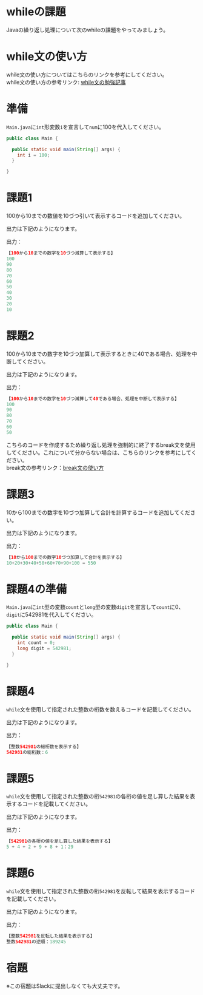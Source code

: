 # whileの課題
Javaの繰り返し処理について次のwhileの課題をやってみましょう。

# while文の使い方
while文の使い方についてはこちらのリンクを参考にしてください。  
while文の使い方の参考リンク: [while文の勉強記事](https://github.com/reytech-co-jp/yume-project/blob/feature/loop_statment_questions/lessons/java/03-Java%E3%81%AE%E7%B9%B0%E3%82%8A%E8%BF%94%E3%81%97%E5%95%8F%E9%A1%8C/Java%E7%B9%B0%E3%82%8A%E8%BF%94%E3%81%97%E6%96%87%E3%81%AE%E5%8B%89%E5%BC%B7%E8%A8%98%E4%BA%8B.md#while%E6%96%87%E3%81%AE%E4%BD%BF%E3%81%84%E6%96%B9)

# 準備

`Main.java`に`int`形変数`i`を宣言して`num`に100を代入してください。

```java
public class Main {

  public static void main(String[] args) {
    int i = 100;
  }

}
```

# 課題1
100から10までの数値を10づつ引いて表示するコードを追加してください。  

出力は下記のようになります。

出力：

```java
【100から10までの数字を10づつ減算して表示する】
100
90
80
70
60
50
40
30
20
10
```

# 課題2
100から10までの数字を10づつ加算して表示するときに40である場合、処理を中断してください。  

出力は下記のようになります。

出力：

```java
【100から10までの数字を10づつ減算して40である場合、処理を中断して表示する】
100
90
80
70
60
50
```
こちらのコードを作成するため繰り返し処理を強制的に終了するbreak文を使用してください。これについて分からない場合は、こちらのリンクを参考にしてください。  
break文の参考リンク：[break文の使い方](https://www.javadrive.jp/start/for/index9.html)

# 課題3
10から100までの数字を10づつ加算して合計を計算するコードを追加してください。  

出力は下記のようになります。

出力：
```java
【10から100までの数字10づつ加算して合計を表示する】
10+20+30+40+50+60+70+90+100 = 550
```

# 課題4の準備
`Main.java`に`int`型の変数`count`と`long`型の変数`digit`を宣言して`count`に0、`digit`に542981を代入してください。

```java
public class Main {

  public static void main(String[] args) {
    int count = 0;
    long digit = 542981;
  }

}
```

# 課題4

`while`文を使用して指定された整数の桁数を数えるコードを記載してください。  

出力は下記のようになります。

出力：

```java
【整数542981の総桁数を表示する】
542981の総桁数：6
```

# 課題5

`while`文を使用して指定された整数の桁`542981`の各桁の値を足し算した結果を表示するコードを記載してください。  

出力は下記のようになります。  

出力：

```java
【542981の各桁の値を足し算した結果を表示する】
5 + 4 + 2 + 9 + 8 + 1：29
```

# 課題6

`while`文を使用して指定された整数の桁`542981`を反転して結果を表示するコードを記載してください。

出力は下記のようになります。  

出力：

```java
【整数542981を反転した結果を表示する】
整数542981の逆順：189245
```

# 宿題

※この宿題はSlackに提出しなくても大丈夫です。
